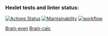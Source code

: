 ### Hexlet tests and linter status:
[![Actions Status](https://github.com/kvasilitsev/frontend-project-lvl1/workflows/hexlet-check/badge.svg)](https://github.com/kvasilitsev/frontend-project-lvl1/actions)
[![Maintainability](https://api.codeclimate.com/v1/badges/38399c0ae156cc4258c4/maintainability)](https://codeclimate.com/github/kvasilitsev/frontend-project-lvl1/maintainability)
[![workflow](https://github.com/kvasilitsev/frontend-project-lvl1/actions/workflows/node.js.yml/badge.svg)](https://github.com/kvasilitsev/frontend-project-lvl1/actions/workflows/node.js.yml)

[Brain-even](https://asciinema.org/a/tGutbKxTalI8rTpmyDyikKAd2)
[Brain-calc](https://asciinema.org/a/rTqili5hj03JNPZTSLQZZBeJc)
